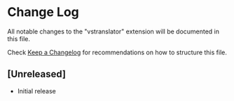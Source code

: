 # Change Log

All notable changes to the "vstranslator" extension will be documented in this file.

Check [Keep a Changelog](http://keepachangelog.com/) for recommendations on how to structure this file.

## [Unreleased]

- Initial release